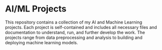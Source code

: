 # AI/ML Projects
This repository contains a collection of my AI and Machine Learning projects. Each project is self-contained and includes all necessary files and documentation to understand, run, and further develop the work. The projects range from data preprocessing and analysis to building and deploying machine learning models.
